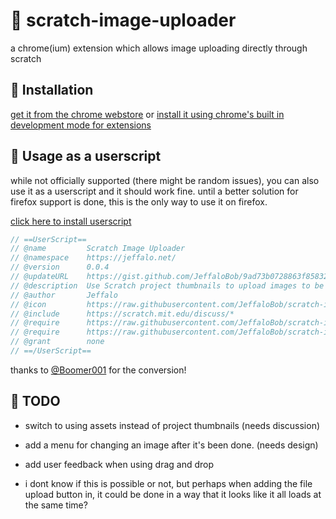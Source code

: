 # 📁 scratch-image-uploader
a chrome(ium) extension which allows image uploading directly through scratch 
## 💾 Installation
[get it from the chrome webstore](https://chrome.google.com/webstore/detail/scratch-image-uploader/ofjfkbdgogigeclofnlgpbimaaohkjoo) or [install it using chrome's built in development mode for extensions](https://developer.chrome.com/extensions/getstarted)

## 📜 Usage as a userscript
while not officially supported (there might be random issues), you can also use it as a userscript and it should work fine. until a better solution for firefox support is done, this is the only way to use it on firefox.

[click here to install userscript](https://gist.github.com/JeffaloBob/9ad73b0728863f85832bb6703b6b7875/raw/scratch-image-uploader.user.js)

```js
// ==UserScript==
// @name         Scratch Image Uploader
// @namespace    https://jeffalo.net/
// @version      0.0.4
// @updateURL    https://gist.github.com/JeffaloBob/9ad73b0728863f85832bb6703b6b7875/raw/scratch-image-uploader.user.js
// @description  Use Scratch project thumbnails to upload images to be used on the forums.
// @author       Jeffalo
// @icon         https://raw.githubusercontent.com/JeffaloBob/scratch-image-uploader/master/images/logo_1000.png
// @include      https://scratch.mit.edu/discuss/*
// @require      https://raw.githubusercontent.com/JeffaloBob/scratch-image-uploader/master/text-field-edit.js
// @require      https://raw.githubusercontent.com/JeffaloBob/scratch-image-uploader/master/content.js
// @grant        none
// ==/UserScript==
```
thanks to [@Boomer001](https://scratch.mit.edu/users/Boomer001/) for the conversion!

## 📝 TODO
- switch to using assets instead of project thumbnails (needs discussion)

- add a menu for changing an image after it's been done. (needs design)

- add user feedback when using drag and drop

- i dont know if this is possible or not, but perhaps when adding the file upload button in, it could be done in a way that it looks like it all loads at the same time?